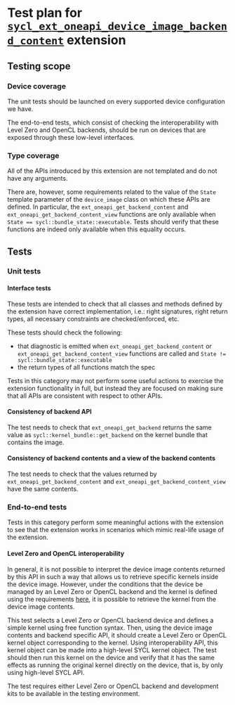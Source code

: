 # Test plan for [`sycl_ext_oneapi_device_image_backend_content`][spec-link] extension

## Testing scope

### Device coverage

The unit tests should be launched on every supported device configuration we have.

The end-to-end tests, which consist of checking the interoperability with Level Zero
and OpenCL backends, should be run on devices that are exposed through these 
low-level interfaces.

### Type coverage

All of the APIs introduced by this extension are not templated and do not have any
arguments. 

There are, however, some requirements related to the value of the 
`State` template parameter of the `device_image` class on which these 
APIs are defined. In particular, the `ext_oneapi_get_backend_content` 
and `ext_oneapi_get_backend_content_view` functions are only 
available when `State == sycl::bundle_state::executable`. 
Tests should verify that these functions are indeed only available when this equality occurs.

## Tests

### Unit tests

#### Interface tests

These tests are intended to check that all classes and methods defined by the
extension have correct implementation, i.e.: right signatures, right return
types, all necessary constraints are checked/enforced, etc.

These tests should check the following:

- that diagnostic is emitted when `ext_oneapi_get_backend_content` or
  `ext_oneapi_get_backend_content_view` functions are called and 
  `State != sycl::bundle_state::executable`
- the return types of all functions match the spec

Tests in this category may not perform some useful actions to exercise the
extension functionality in full, but instead they are focused on making sure
that all APIs are consistent with respect to other APIs.

#### Consistency of backend API

The test needs to check that `ext_oneapi_get_backend` returns the 
same value as `sycl::kernel_bundle::get_backend` on the kernel bundle
that contains the image.

#### Consistency of backend contents and a view of the backend contents

The test needs to check that the values returned by `ext_oneapi_get_backend_content` and
`ext_oneapi_get_backend_content_view` have the same contents.

### End-to-end tests

Tests in this category perform some meaningful actions with the extension to
see that the extension works in scenarios which mimic real-life usage of the
extension.

#### Level Zero and OpenCL interoperability

In general, it is not possible to interpret the device image contents returned by this API 
in such a way that allows us to retrieve specific kernels inside the device image.
However, under the conditions that the device be managed by an Level Zero or OpenCL backend and the 
kernel is defined using the requirements [here][ref-link], it is possible to retrieve the 
kernel from the device image contents.

This test selects a Level Zero or OpenCL backend device and defines a simple kernel using 
free function syntax. Then, using the device image contents and backend specific API, 
it should create a Level Zero or OpenCL kernel object corresponding to the kernel. 
Using interoperability API, this kernel object can be made into a high-level SYCL kernel object.
The test should then run this kernel on the device and verify that it has the same effects as running 
the original kernel directly on the device, that is, by only using high-level SYCL API.

The test requires either Level Zero or OpenCL backend and development kits to be available
in the testing environment. 

[ref-link]: ../proposed/sycl_ext_oneapi_free_function_kernels.asciidoc#level-zero-and-opencl-compatibility
[spec-link]: https://github.com/intel/llvm/blob/sycl/sycl/doc/extensions/proposed/sycl_ext_oneapi_device_image_backend_content.asciidoc
